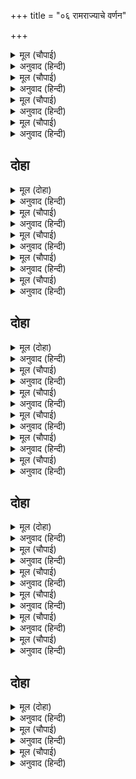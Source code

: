 +++
title = "०६ रामराज्याचे वर्णन"

+++


<details><summary>मूल (चौपाई)</summary>

दैहिक दैविक भौतिक तापा।  
राम राज नहिं काहुहि ब्यापा॥  
सब नर करहिं परस्पर प्रीती।  
चलहिं स्वधर्म निरत श्रुति नीती॥
</details>

<details><summary>अनुवाद (हिन्दी)</summary>

रामराज्यामध्ये त्रिविध तापांचा मागमूस नव्हता. सर्वजण परस्परांवर प्रेम करीत होते आणि वेदांमध्ये प्रतिपादित केलेल्या मर्यादेमध्ये तत्पर राहून आपापल्या धर्माचे पालन करीत होते.॥१॥
</details>

<details><summary>मूल (चौपाई)</summary>

चारिउ चरन धर्म जग माहीं।  
पूरि रहा सपनेहुँ अघ नाहीं॥  
राम भगति रत नर अरु नारी।  
सकल परम गति के अधिकारी॥
</details>

<details><summary>अनुवाद (हिन्दी)</summary>

धर्म हा सत्य, शौच, दया आणि दान या आपल्या चारही चरणांनी युक्त होऊन राहिला होता. स्वप्नातही कुठे पाप नव्हते. सर्व स्त्रीपुरुष राम-भक्तीत तत्पर होते आणि ते सर्व परमगतीचे अधिकारी झाले होते.॥२॥
</details>

<details><summary>मूल (चौपाई)</summary>

अल्पमृत्यु नहिं कवनिउ पीरा।  
सब सुंदर सब बिरुज सरीरा॥  
नहिं दरिद्र कोउ दुखी न दीना।  
नहिं कोउ अबुध न लच्छन हीना॥
</details>

<details><summary>अनुवाद (हिन्दी)</summary>

अल्प वयात मृत्यू होत नव्हता की कुणाला कोणतीही पीडा नव्हती. सर्वांचे देह सुंदर व निरोगी होते. कोणीही दरिद्री नव्हता, दुःखी नव्हता आणि दीनही नव्हता. कोणीही मूर्ख नव्हता व शुभलक्षणांनी हीन नव्हता.॥३॥
</details>

<details><summary>मूल (चौपाई)</summary>

सब निर्दंभ धर्मरत पुनी।  
नर अरु नारि चतुर सब गुनी॥  
सब गुनग्य पंडित सब ग्यानी।  
सब कृतग्य नहिं कपट सयानी॥
</details>

<details><summary>अनुवाद (हिन्दी)</summary>

सर्व दंभरहित होते, धर्मपरायण होते आणि पुण्यात्मे होते. सर्व स्त्री-पुरुष हे नीतिनिपुण व गुणी होते. सर्वजण गुणांचा आदर करणारे व पंडित होते आणि सर्वजण ज्ञानी होते. सर्वजणांमध्ये कृतज्ञता होती आणि कुणामध्येही लबाडी नव्हती.’॥४॥
</details>

## दोहा


<details><summary>मूल (दोहा)</summary>

राम राज नभगेस सुनु सचराचर जग माहिं।  
काल कर्म सुभाव गुन कृत दुख काहुहि नाहिं॥२१॥
</details>

<details><summary>अनुवाद (हिन्दी)</summary>

काकभुशुंडी म्हणतात, ‘हे गरुडा, श्रीरामांच्या राज्यात चराचराला काल, कर्म, स्वभाव आणि गुण यांपासून उत्पन्न होणारे दुःख नव्हते.॥२१॥
</details>

<details><summary>मूल (चौपाई)</summary>

भूमि सप्त सागर मेखला।  
एक भूप रघुपति कोसला॥  
भुअन अनेक रोम प्रति जासू।  
यह प्रभुता कछु बहुत न तासू॥
</details>

<details><summary>अनुवाद (हिन्दी)</summary>

अयोध्येमध्ये श्रीरघुनाथ हे सात समुद्रांच्या मेखलेच्या पृथ्वीचे एकमात्र राजे होते. ज्यांच्या रोमारोमात अनेक ब्रह्मांडे समाविष्ट होती, त्यांना या सात द्वीपांच्या पृथ्वीचे राज्य म्हणजे काहीच नव्हते.॥१॥
</details>

<details><summary>मूल (चौपाई)</summary>

सो महिमा समुझत प्रभु केरी।  
यह बरनत हीनता घनेरी॥  
सोउ महिमा खगेस जिन्ह जानी।  
फिरि एहिं चरित तिन्हहुँ रति मानी॥
</details>

<details><summary>अनुवाद (हिन्दी)</summary>

उलट प्रभूंचा हा महिमा जाणल्यावर, ते सात समुद्रांनी वेढलेल्या सप्तद्वीपांच्या पृथ्वीचे एकमात्र सम्राट होते, असे म्हणणे म्हणजे त्यांची एक प्रकारे निंदाच होय. परंतु हे गरुडा, ज्यांनी त्यांचा हा महिमा जाणला, त्यांना सुद्धा मग या प्रभूंच्या लीलेविषयी प्रेम वाटत होते.॥२॥
</details>

<details><summary>मूल (चौपाई)</summary>

सोउ जाने कर फल यह लीला।  
कहहिं महा मुनिबर दमसीला॥  
राम राज कर सुख संपदा।  
बरनि न सकइ फनीस सारदा॥
</details>

<details><summary>अनुवाद (हिन्दी)</summary>

कारण तो महिमाही जाणण्याचे फल म्हणजे या लीलेचा अनुभवच होय, असे जितेंद्रिय श्रेष्ठ महामुनी म्हणतात. रामराज्यातील सुख-संपत्तीचे वर्णन शेष व सरस्वती हे सुद्धा करू शकत नाहीत.॥३॥
</details>

<details><summary>मूल (चौपाई)</summary>

सब उदार सब पर उपकारी।  
बिप्र चरन सेवक नर नारी॥  
एकनारि ब्रत रत सब झारी।  
ते मन बच क्रम पति हितकारी॥
</details>

<details><summary>अनुवाद (हिन्दी)</summary>

रामराज्यामधील सर्व स्त्रीपुरुष उदार होते, सर्वच परोपकारी होते आणि सर्वजण ब्राह्मणांच्या चरणांची सेवा करणारे होते. सर्वच पुरुष एकपत्नीव्रती होते. अशा प्रकारे स्त्रियासुद्धा कायावाचामनाने पतीचे हित करणाऱ्या होत्या.॥४॥
</details>

## दोहा


<details><summary>मूल (दोहा)</summary>

दंड जतिन्ह कर भेद जहँ नर्तक नृत्य समाज।  
जीतहु मनहि सुनिअ अस रामचंद्र कें राज॥ २२॥
</details>

<details><summary>अनुवाद (हिन्दी)</summary>

श्रीरामचंद्रांच्या राज्यात ‘दंड’ हा फक्त संन्याशांच्याच हातामध्ये होता. ‘भेद’ हा फक्त नर्तकांच्या ताल-सुरांच्या संदर्भात ऐकू येत होता. ‘जिंका’ हा शब्द मन जिंकण्याच्या संदर्भात ऐकू येई.॥२२॥
</details>

<details><summary>मूल (चौपाई)</summary>

फूलहिं फरहिं सदा तरु कानन।  
रहहिं एक सँग गज पंचानन॥  
खग मृग सहज बयरु बिसराई।  
सबन्हि परस्पर प्रीति बढ़ाई॥
</details>

<details><summary>अनुवाद (हिन्दी)</summary>

वनांमध्ये वृक्ष नित्य फुलत व फळत होते. सिंह व हत्ती आपले जन्मजात वैर विसरून वावरत होते. सर्वच पशु-पक्षी आपले स्वाभाविक वैर विसरून गुण्यागोविंदाने रहात होते.॥१॥
</details>

<details><summary>मूल (चौपाई)</summary>

कूजहिं खग मृग नाना बृंदा।  
अभय चरहिं बन करहिं अनंदा॥  
सीतल सुरभि पवन बह मंदा।  
गुंजत अलि लै चलि मकरंदा॥
</details>

<details><summary>अनुवाद (हिन्दी)</summary>

पक्षी गोड कूजन करीत होते. तऱ्हेतऱ्हेचे पशूंचे कळप वनामध्ये निर्भयपणे आनंदाने वावरत होते. शीतल, मंद व सुगंधित वारे वाहात होते. पुष्पांचा रस घेऊन भ्रमर गुंजारव करीत होते.॥२॥
</details>

<details><summary>मूल (चौपाई)</summary>

लता बिटप मागें मधु चवहीं।  
मन भावतो धेनु पय स्रवहीं॥  
ससि संपन्न सदा रह धरनी।  
त्रेताँ भइ कृतजुग कै करनी॥
</details>

<details><summary>अनुवाद (हिन्दी)</summary>

वेली व वृक्ष हे मागणी करताच मध टपकू लागत. गाई मनासारखे दूध देत होत्या. धरती नेहमी पिकांनी भरलेली असे. त्रेतायुग असताना सत्ययुगातील स्थिती प्रकट झाली होती.॥३॥
</details>

<details><summary>मूल (चौपाई)</summary>

प्रगटींगिरिन्ह बिबिधि मनि खानी।  
जगदातमा भूप जग जानी॥  
सरिता सकल बहहिं बर बारी।  
सीतल अमल स्वाद सुखकारी॥
</details>

<details><summary>अनुवाद (हिन्दी)</summary>

संपूर्ण जगाचे आत्मा असलेले भगवान हे जगात राज्य करीत आहेत, हे जाणून पर्वतांनी अनेक प्रकारची रत्ने प्रकट केली. सर्व नद्या श्रेष्ठ, शीतल, निर्मळ आणि सुखप्रद स्वादिष्ट जल प्रवाहित करीत होत्या.॥४॥
</details>

<details><summary>मूल (चौपाई)</summary>

सागर निज मरजादाँ रहहीं।  
डारहिं रत्न तटन्हि नर लहहीं॥  
सरसिज संकुल सकल तड़ागा।  
अति प्रसन्न दस दिसा बिभागा॥
</details>

<details><summary>अनुवाद (हिन्दी)</summary>

समुद्र आपल्या मर्यादेमध्ये रहात होते. ते आपल्या लाटांबरोबर किनाऱ्याला रत्ने टाकीत होते. ती माणसांना मिळत होती. सर्व तलाव कमळांनी फुललेले होते. दाही दिशांतील प्रदेश अत्यंत प्रसन्न होते. ॥५॥
</details>

## दोहा


<details><summary>मूल (दोहा)</summary>

बिधु महि पूर मयूखन्हि रबि तप जेतनेहि काज।  
मागें बारिद देहिं जल रामचंद्र कें राज॥२३॥
</details>

<details><summary>अनुवाद (हिन्दी)</summary>

श्रीरामचंद्रांच्या राज्यात चंद्र हा आपल्या अमृतमय किरणांनी पृथ्वीला भरून टाकीत होता. जेवढी गरज असेल, तेवढीच उष्णता सूर्य देत होता. मेघ हे जेवढे हवे तेवढेच पाणी देत होते.॥२३॥
</details>

<details><summary>मूल (चौपाई)</summary>

कोटिन्ह बाजिमेध प्रभु कीन्हे।  
दान अनेक द्विजन्ह कहँ दीन्हे॥  
श्रुति पथ पालक धर्म धुरंधर।  
गुनातीत अरु भोग पुरंदर॥
</details>

<details><summary>अनुवाद (हिन्दी)</summary>

प्रभू श्रीरामांनी कोटॺवधी अश्वमेध यज्ञ केले आणि ब्राह्मणांना अनेक दाने दिली. श्रीरामचंद्र हे वेदमार्गाचे पालन करणारे, धर्माची धुरा वाहाणारे, त्रिगुणातीत व ऐश्वर्यामध्ये इंद्रासारखे होते.॥१॥
</details>

<details><summary>मूल (चौपाई)</summary>

पति अनुकूल सदा रह सीता।  
सोभा खानि सुसील बिनीता॥  
जानति कृपासिंधु प्रभुताई।  
सेवति चरन कमल मन लाई॥
</details>

<details><summary>अनुवाद (हिन्दी)</summary>

सौंदर्याची खाण असलेली, सुशील व विनम्र सीता ही नित्य पतीला अनुकूल वागत होती.ती कृपासागर श्रीारामांचा महिमा जाणत होती. आणि मनःपूर्वक त्याच्या चरणांची सेवा करीत होती.॥२॥
</details>

<details><summary>मूल (चौपाई)</summary>

जद्यपि गृहँ सेवक सेवकिनी।  
बिपुल सदा सेवा बिधि गुनी॥  
निज कर गृह परिचरजा करई।  
रामचंद्र आयसु अनुसरई॥
</details>

<details><summary>अनुवाद (हिन्दी)</summary>

जरी घरामध्ये पुष्कळ दास-दासी होत्या आणि त्या साऱ्या सेवेमध्ये निपुण होत्या, तरीही स्वामींच्या सेवेचे महत्त्व जाणणारी सीता घरची सर्व सेवा स्वतः आपल्या हातांनी करीत असे आणि श्रीरामचंद्रांच्या आज्ञेचे अनुसरण करीत असे.॥३॥
</details>

<details><summary>मूल (चौपाई)</summary>

जेहि बिधि कृपासिंधु सुख मानइ।  
सोइ कर श्री सेवा बिधि जानइ॥  
कौसल्यादि सासु गृह माहीं।  
सेवइ सबन्हि मान मद नाहीं॥
</details>

<details><summary>अनुवाद (हिन्दी)</summary>

कृपासागर श्रीरामचंद्रांना ज्यात सुख वाटे, तेच सीता करीत असे. कारण ती सेवेची पद्धत जाणणारी होती. घरामध्ये कौसल्या इत्यादी सर्व सासूंची सेवा ती करीत असे व तिला कोणत्याही गोष्टीचा अभिमान किंवा घमेंड नव्हती.॥४॥
</details>

<details><summary>मूल (चौपाई)</summary>

उमा रमा ब्रह्मादि बंदिता।  
जगदंबा संतत मनिंदिता॥
</details>

<details><summary>अनुवाद (हिन्दी)</summary>

शिव म्हणतात की, ‘हे उमा, जगज्जननी सीता ही ब्रह्मदेवादिक देवांना वंद्य व नित्य सर्वगुण-संपन्न होती.॥५॥
</details>

## दोहा


<details><summary>मूल (दोहा)</summary>

जासु कृपा कटाच्छु सुर चाहत चितव न सोइ।  
राम पदारबिंद रति करति सुभावहि खोइ॥ २४॥
</details>

<details><summary>अनुवाद (हिन्दी)</summary>

जिचा कृपाकटाक्ष मिळावा, असे देवांना वाटे, परंतु जी त्यांच्याकडे ढुंकूनही पहात नसे, तीच लक्ष्मी आपला महामहिम स्वभाव सोडून श्रीरामचंद्रांच्या चरणकमलांवर प्रेम करीत असे.॥२४॥
</details>

<details><summary>मूल (चौपाई)</summary>

सेवहिं सानकूल सब भाई।  
राम चरन रति अति अधिकाई॥  
प्रभु मुख कमल बिलोकत रहहीं।  
कबहुँ कृपाल हमहि कछु कहहीं॥
</details>

<details><summary>अनुवाद (हिन्दी)</summary>

सर्व बंधू श्रीरामांना अनुकूल अशी सेवा करीत. श्रीरामांच्या ठिकाणी त्यांचे आत्यंतिक प्रेम होते. ते नेहमी प्रभूंच्या मुखकमलाकडे पहात असत की, आम्हांलाही काही सेवा करण्यास कृपाळू प्रभूंनी सांगावे.॥१॥
</details>

<details><summary>मूल (चौपाई)</summary>

राम करहिं भ्रातन्ह पर प्रीती।  
नाना भाँति सिखावहिं नीती॥  
हरषित रहहिं नगर के लोगा।  
करहिं सकल सुर दुर्लभ भोगा॥
</details>

<details><summary>अनुवाद (हिन्दी)</summary>

श्रीरामसुद्धा भावांवर प्रेम करीत असत आणि त्यांना सर्व प्रकारच्या नीतींची शिकवण देत. नगरामधील लोक आनंदित होते आणि देवदुर्लभ असे सर्व प्रकारचे भोग भोगत होते.॥२॥
</details>
